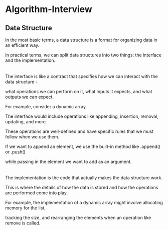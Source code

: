 # Algorithm-Interview

## Data Structure
In the most basic terms, a data structure is a format for organizing data in an efficient way. 

In practical terms, we can split data structures into two things: the interface and the implementation.
<br>
<br>
<br>
The interface is like a contract that specifies how we can interact with the data structure - 

what operations we can perform on it, what inputs it expects, and what outputs we can expect.

For example, consider a dynamic array. 

The interface would include operations like appending, insertion, removal, updating, and more. 

These operations are well-defined and have specific rules that we must follow when we use them. 

If we want to append an element, we use the built-in method like .append() or .push() 

while passing in the element we want to add as an argument. 
<br>
<br>
<br>
The implementation is the code that actually makes the data structure work. 

This is where the details of how the data is stored and how the operations are performed come into play. 

For example, the implementation of a dynamic array might involve allocating memory for the list, 

tracking the size, and rearranging the elements when an operation like remove is called.
